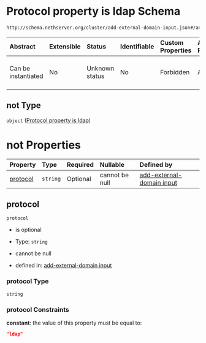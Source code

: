# Protocol property is ldap Schema

```txt
http://schema.nethserver.org/cluster/add-external-domain-input.json#/anyOf/0/not
```



| Abstract            | Extensible | Status         | Identifiable | Custom Properties | Additional Properties | Access Restrictions | Defined In                                                                                       |
| :------------------ | :--------- | :------------- | :----------- | :---------------- | :-------------------- | :------------------ | :----------------------------------------------------------------------------------------------- |
| Can be instantiated | No         | Unknown status | No           | Forbidden         | Allowed               | none                | [add-external-domain-input.json*](cluster/add-external-domain-input.json "open original schema") |

## not Type

`object` ([Protocol property is ldap](add-external-domain-input-anyof-0-protocol-property-is-ldap.md))

# not Properties

| Property              | Type     | Required | Nullable       | Defined by                                                                                                                                                                                                             |
| :-------------------- | :------- | :------- | :------------- | :--------------------------------------------------------------------------------------------------------------------------------------------------------------------------------------------------------------------- |
| [protocol](#protocol) | `string` | Optional | cannot be null | [add-external-domain input](add-external-domain-input-anyof-0-protocol-property-is-ldap-properties-protocol.md "http://schema.nethserver.org/cluster/add-external-domain-input.json#/anyOf/0/not/properties/protocol") |

## protocol



`protocol`

*   is optional

*   Type: `string`

*   cannot be null

*   defined in: [add-external-domain input](add-external-domain-input-anyof-0-protocol-property-is-ldap-properties-protocol.md "http://schema.nethserver.org/cluster/add-external-domain-input.json#/anyOf/0/not/properties/protocol")

### protocol Type

`string`

### protocol Constraints

**constant**: the value of this property must be equal to:

```json
"ldap"
```
